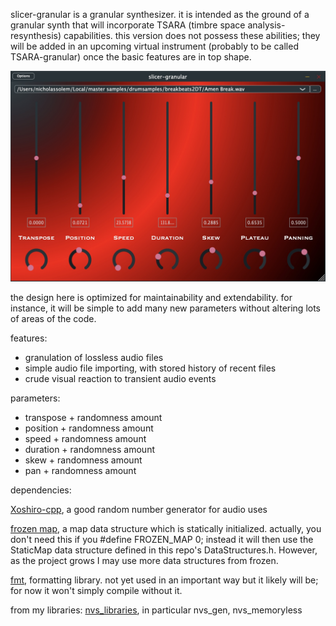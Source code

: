 slicer-granular is a granular synthesizer. it is intended as the ground of a granular synth that will incorporate TSARA (timbre space analysis-resynthesis) capabilities. this version does not possess these abilities; they will be added in an upcoming virtual instrument (probably to be called TSARA-granular) once the basic features are in top shape.

![](picture.jpg "slicer-granular")

the design here is optimized for maintainability and extendability. for instance, it will be simple to add many new parameters without altering lots of areas of the code.

features:
<ul>
<li>granulation of lossless audio files</li>
<li>simple audio file importing, with stored history of recent files</li>
<li>crude visual reaction to transient audio events</li>
</ul>
parameters:
<ul>
<li>transpose + randomness amount</li>
<li>position + randomness amount</li>
<li>speed + randomness amount</li>
<li>duration + randomness amount</li>
<li>skew + randomness amount</li>
<li>pan + randomness amount</li>
</ul>

dependencies:

<a href="https://github.com/Reputeless/Xoshiro-cpp">Xoshiro-cpp</a>, a good random number generator for audio uses

<a href="https://github.com/serge-sans-paille/frozen">frozen map</a>, a map data structure which is  statically initialized. actually, you don't need this if you #define FROZEN_MAP 0; instead it will then use the StaticMap data structure defined in this repo's DataStructures.h. However, as the project grows I may use more data structures from frozen.

<a href="https://github.com/fmtlib/fmt">fmt</a>, formatting library. not yet used in an important way but it likely will be; for now it won't simply compile without it.

from my libraries:
<a href="https://github.com/nvssynthesis/nvs_libraries">nvs_libraries</a>, in particular nvs_gen, nvs_memoryless
